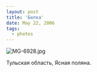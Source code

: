 ```yaml
---
layout: post
title: 'Белка'
date: May 22, 2006
tags:
  - photos
---
```


![MG-6928.jpg](upload://MG-6928.jpg)

Тульская область, Ясная поляна.
